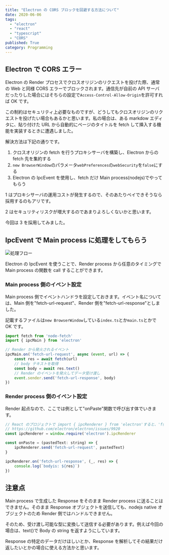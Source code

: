 ```yaml
---
title: "Electron の CORS ブロックを回避する方法について"
date: 2020-06-06
tags:
  - "electron"
  - "react"
  - "typescript"
  - "CORS"
published: True
category: Programming
---
```


## Electron で CORS エラー

Electron の Render プロセスでクロスオリジンのリクエストを投げた際、通常の Web と同様 CORS エラーでブロックされます。通信先が自前の API サーバだったりした場合にはそちらの設定で`Access-Control-Allow-Origin`を許可すれば OK です。

この制約はセキュリティ上必要なものですが、どうしてもクロスオリジンのリクエストを投げたい場合もあるかと思います。私の場合は、ある markdow エディタに、貼り付けた URL から自動的にページのタイトルを fetch して挿入する機能を実装するときに遭遇しました。

<!--more-->

解決方法は下記の通りです。

1. クロスオリジンの fetch を行うプロキシサーバを構築し、Electron からの fetch 先を集約する
2. `new BrowserWindow`のパラメータ`webPreferences`の`webSecurity`を`false`にする
3. Electron の IpcEvent を使用し、fetch だけ Main process(nodejs)でやってもらう

1 はプロキシサーバの運用コストが発生するので、そのあたりペイできそうなら採用するのもアリです。

2 はセキュリティリスクが増大するのであまりよろしくないかと思います。

今回は 3 を採用してみました。

## IpcEvent で Main process に処理をしてもらう

![処理フロー](../../../../gridsome-theme/src/assets/images/old/images/20200610/image.png)

Electron の IpcEvent を使うことで、Render process から任意のタイミングで Main  process の関数を call することができます。

### Main process 側のイベント設定

Main process 側でイベントハンドラを設定しておきます。イベント名については、Main 側を"fetch-url-request"、Render 側を"fetch-url-response"としました。

記載するファイルは`new BrowserWindow`している`index.ts`とか`main.ts`とかで OK です。

```js
import fetch from 'node-fetch'
import { ipcMain } from 'electron'

// Render から発火されるイベント
ipcMain.on('fetch-url-request', async (event, url) => {
    const res = await fetch(url)
    // body テキストを取得
    const body = await res.text()
    // Render のイベントを発火してデータ受け渡し
    event.sender.send('fetch-url-response', body)
})
```

### Render process 側のイベント設定

Render 起点なので、ここでは例として"onPaste"関数で呼び出す体でいきます。

```js
// React のプロジェクトで import { ipcRenderer } from 'electron'すると、'fs.existsSync is not a function'になるので、その対策。
// https://github.com/electron/electron/issues/9920
const ipcRenderer = window.require('electron').ipcRenderer

const onPaste = (pastedText: string) => {
    ipcRenderer.send('fetch-url-request', pastedText)
}

ipcRenderer.on('fetch-url-response', (_, res) => {
    console.log(`bodyis: ${res}`)
})
```

## 注意点

Main process で生成した Response をそのまま Render process に送ることはできません。そのまま Response オブジェクトを送信しても、nodejs native オブジェクトのため Render 側ではハンドルできません。

そのため、受け渡し可能な型に変換して送信する必要があります。例えば今回の場合は、text()で Body の string を返すようにしています。

Response の特定のデータだけほしいとか、Response を解析してその結果だけ返したいとかの場合に使える方法かと思います。
